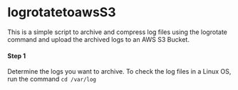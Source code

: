 # logrotatetoawsS3
 
This is a simple script to archive and compress log files using the logrotate
command and upload the archived logs to an AWS S3 Bucket.

#### Step 1
Determine the logs you want to archive. To check the log files in a Linux OS, 
run the command `cd /var/log`
